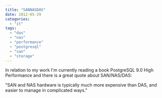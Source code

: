 ```yaml
---
title: "SANNASDAS"
date: 2012-05-29
categories: 
  - "it"
tags: 
  - "das"
  - "nas"
  - "performance"
  - "postgresql"
  - "san"
  - "storage"
---
```


In relation to my work I'm currently reading a book PostgreSQL 9.0 High Performance and there is a great quote about SAN/NAS/DAS:

"SAN and NAS hardware is typically much more expensive than DAS, and easier to manage in complicated ways."
